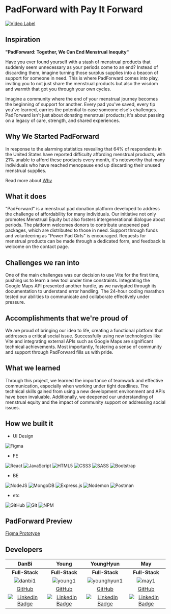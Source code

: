 # PadForward with Pay It Forward

[![Video Label](https://img.youtube.com/vi/AajHmsOp1sE/0jpg)](https://youtu.be/AajHmsOp1sE)

## Inspiration
**"PadForward: Together, We Can End Menstrual Inequity"**

Have you ever found yourself with a stash of menstrual products that suddenly seem unnecessary as your periods come to an end? Instead of discarding them, imagine turning those surplus supplies into a beacon of support for someone in need. This is where PadForward comes into play, inviting you to not just share the menstrual products but also the wisdom and warmth that got you through your own cycles.

Imagine a community where the end of your menstrual journey becomes the beginning of support for another. Every pad you've saved, every tip you've learned, carries the potential to ease someone else's challenges. PadForward isn't just about donating menstrual products; it's about passing on a legacy of care, strength, and shared experiences.

## Why We Started PadForward

In response to the alarming statistics revealing that 64% of respondents in the United States have reported difficulty affording menstrual products, with 21% unable to afford these products every month, it's noteworthy that many individuals who have reached menopause end up discarding their unused menstrual supplies.

[//]: # (![Impact.png]&#40;Impact.png&#41;)

Read more about [Why](https://desj.sccgov.org/data-and-resources/menstrual-equity#:~:text=In%20the%20United%20States%2C%20studies,afford%20these%20products%20every%20month)

[//]: # ()
## What it does
"PadForward" is a menstrual pad donation platform developed to address the challenge of affordability for many individuals. Our initiative not only promotes Menstrual Equity but also fosters intergenerational dialogue about periods. The platform welcomes donors to contribute unopened pad packages, which are distributed to those in need. Support through funds and volunteering as "Power Pad Girls" is encouraged. Requests for menstrual products can be made through a dedicated form, and feedback is welcome on the contact page.

[//]: # (![flowchart.png]&#40;flowchart.png&#41;)
[//]: # (## PadForward Preview)

[//]: # ()
[//]: # ([//]: # &#40;![Landing.png]&#40;Landing.png&#41;&#41;)
[//]: # ([Figma Prototype]&#40;https://www.figma.com/proto/hsHL8aHqyX4ylm5rntEmIC/PadFoward?page-id=0%3A1&type=design&node-id=0-10&viewport=912%2C1434%2C1&t=4BlkhohKj0K97XdV-1&scaling=min-zoom&mode=design&#41;)

## Challenges we ran into
One of the main challenges was our decision to use Vite for the first time, pushing us to learn a new tool under time constraints. Integrating the Google Maps API presented another hurdle, as we navigated through its documentation to understand error handling. The 24-hour coding marathon tested our abilities to communicate and collaborate effectively under pressure.

## Accomplishments that we're proud of
We are proud of bringing our idea to life, creating a functional platform that addresses a critical social issue. Successfully using new technologies like Vite and integrating external APIs such as Google Maps are significant technical achievements. Most importantly, fostering a sense of community and support through PadForward fills us with pride.

## What we learned
Through this project, we learned the importance of teamwork and effective communication, especially when working under tight deadlines. The technical skills gained from using a new development environment and APIs have been invaluable. Additionally, we deepened our understanding of menstrual equity and the impact of community support on addressing social issues.


##  How we built it


-   UI Design

![Figma](https://img.shields.io/badge/figma-%23F24E1E.svg?style=for-the-badge&logo=figma&logoColor=white)

-    FE

![React](https://img.shields.io/badge/React-%2361DAFB.svg?style=for-the-badge&logo=react&logoColor=black)
![JavaScript](https://img.shields.io/badge/JavaScript-%23F7DF1E.svg?style=for-the-badge&logo=javascript&logoColor=black)
![HTML5](https://img.shields.io/badge/html5-%23E34F26.svg?style=for-the-badge&logo=html5&logoColor=white)
![CSS3](https://img.shields.io/badge/css3-%231572B6.svg?style=for-the-badge&logo=css3&logoColor=white)
![SASS](https://img.shields.io/badge/SASS-hotpink.svg?style=for-the-badge&logo=SASS&logoColor=white)
![Bootstrap](https://img.shields.io/badge/bootstrap-%238511FA.svg?style=for-the-badge&logo=bootstrap&logoColor=white)


-   BE

![NodeJS](https://img.shields.io/badge/node.js-6DA55F?style=for-the-badge&logo=node.js&logoColor=white)
![MongoDB](https://img.shields.io/badge/MongoDB-%2347A248.svg?style=for-the-badge&logo=mongodb&logoColor=black)
![Express.js](https://img.shields.io/badge/express.js-%23404d59.svg?style=for-the-badge&logo=express&logoColor=%2361DAFB)
![Nodemon](https://img.shields.io/badge/NODEMON-%23323330.svg?style=for-the-badge&logo=nodemon&logoColor=%BBDEAD)
![Postman](https://img.shields.io/badge/Postman-FF6C37?style=for-the-badge&logo=postman&logoColor=white)

-   etc

![GitHub](https://img.shields.io/badge/github-%23121011.svg?style=for-the-badge&logo=github&logoColor=white)
![Git](https://img.shields.io/badge/Git-%23F05032.svg?style=for-the-badge&logo=git&logoColor=white)
![NPM](https://img.shields.io/badge/NPM-%23CB3837.svg?style=for-the-badge&logo=npm&logoColor=white)



## PadForward Preview
[Figma Prototype](https://www.figma.com/proto/hsHL8aHqyX4ylm5rntEmIC/PadFoward?page-id=0%3A1&type=design&node-id=0-10&viewport=912%2C1434%2C1&t=4BlkhohKj0K97XdV-1&scaling=min-zoom&mode=design&#41;)

<!-- <hr/> -->


## Developers

|                      DanBi                       |                      Young                       |                      YoungHyun                       |                      May                       |
| :----------------------------------------------: | :-----------------------------------------------: | :---------------------------------------------------: | :-----------------------------------------------: |
|               **Full-Stack**                   |                 **Full-Stack**                      |                    **Full-Stack**                        |               **Full-Stack**                   |
| ![danbi1](https://github.com/YoungLeeHan/YoungleehanKorean/assets/86023470/8616e40e-0e5b-452b-90e2-e72d93dcdcc0) | ![young1](https://github.com/YoungLeeHan/YoungleehanKorean/assets/86023470/bacae85d-207e-49f1-9dd6-072cff02c52c) | ![younghyun1](https://github.com/YoungLeeHan/YoungleehanKorean/assets/86023470/c88b5510-6406-449c-b263-f701bb05848e) | ![may1](https://github.com/YoungLeeHan/YoungleehanKorean/assets/86023470/51f953a1-27f0-41ee-8978-1b2f25006acc) |
|      [GitHub](https://github.com/sweetrain05)   |      [GitHub](https://github.com/YoungSong99)   |      [GitHub](https://github.com/younghyunlee22)   |      [GitHub](https://github.com/MayHyeyeonKim)   |
| [![LinkedIn Badge](http://img.shields.io/badge/-LinkedIn-0072b1?style=flat&logo=linkedin&link=https://www.linkedin.com/in/danbi-choi/)](https://www.linkedin.com/in/danbi-choi/) | [![LinkedIn Badge](http://img.shields.io/badge/-LinkedIn-0072b1?style=flat&logo=linkedin&link=https://www.linkedin.com/in/youngsong01/)](https://www.linkedin.com/in/youngsong01/) | [![LinkedIn Badge](http://img.shields.io/badge/-LinkedIn-0072b1?style=flat&logo=linkedin&link=https://www.linkedin.com/in/younghyun-lee-yhl/)](https://www.linkedin.com/in/younghyun-lee-yhl/) | [![LinkedIn Badge](http://img.shields.io/badge/-LinkedIn-0072b1?style=flat&logo=linkedin&link=https://www.linkedin.com/in/hykim-may/)](https://www.linkedin.com/in/hykim-may/) |
